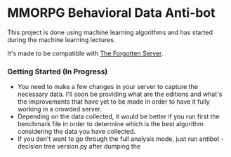 # MMORPG Behavioral Data Anti-bot
This project is done using machine learning algorithms and has started during the machine learning lectures.

It's made to be compatible with [The Forgotten Server](https://github.com/otland/forgottenserver).

### Getting Started (In Progress)
- You need to make a few changes in your server to capture the necessary data. I'll soon be providing what are the editions and what's the improvements that have yet to be made in order to have it fully working in a crowded server.
- Depending on the data collected, it would be better if you run first the benchmark file in order to determine which is the best algorithm considering the data you have collected.
- If you don't want to go through the full analysis mode, just run antibot - decision tree version.py after dumping the 
